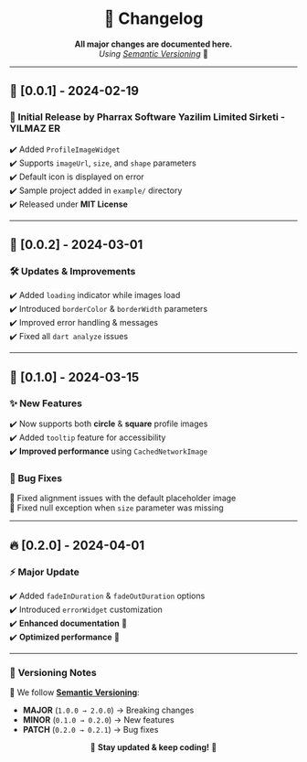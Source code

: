 <h1 align="center">📌 Changelog</h1>

<p align="center">
  <b>All major changes are documented here.</b>  
  <br>
  <i>Using <a href="https://semver.org/">Semantic Versioning</a></i> 🚀
</p>

---

## 🔰 [0.0.1] - 2024-02-19
### 🚀 Initial Release by **Pharrax Software Yazilim Limited Sirketi - YILMAZ ER**
✔️ Added `ProfileImageWidget`  
✔️ Supports `imageUrl`, `size`, and `shape` parameters  
✔️ Default icon is displayed on error  
✔️ Sample project added in `example/` directory  
✔️ Released under **MIT License**  

---

## 🔧 [0.0.2] - 2024-03-01
### 🛠️ Updates & Improvements
✔️ Added `loading` indicator while images load  
✔️ Introduced `borderColor` & `borderWidth` parameters  
✔️ Improved error handling & messages  
✔️ Fixed all `dart analyze` issues  

---

## 🎨 [0.1.0] - 2024-03-15
### ✨ New Features
✔️ Now supports both **circle** & **square** profile images  
✔️ Added `tooltip` feature for accessibility  
✔️ **Improved performance** using `CachedNetworkImage`  

### 🐞 Bug Fixes
🐛 Fixed alignment issues with the default placeholder image  
🐛 Fixed null exception when `size` parameter was missing  

---

## 🔥 [0.2.0] - 2024-04-01
### ⚡ Major Update
✔️ Added `fadeInDuration` & `fadeOutDuration` options  
✔️ Introduced `errorWidget` customization  
✔️ **Enhanced documentation** 📖  
✔️ **Optimized performance** 🚀  

---

### 📌 **Versioning Notes**
📌 We follow **[Semantic Versioning](https://developer-yilmazer.com/)**:  
- **MAJOR** (`1.0.0 → 2.0.0`) → Breaking changes  
- **MINOR** (`0.1.0 → 0.2.0`) → New features  
- **PATCH** (`0.2.0 → 0.2.1`) → Bug fixes  

<p align="center">
 🚀 <b>Stay updated & keep coding!</b> 🎉
</p>
